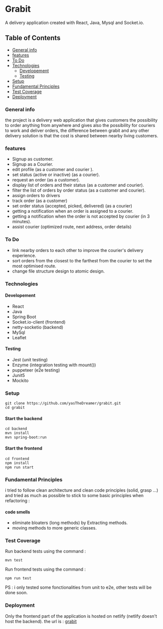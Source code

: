 # Grabit

A delivery application created with React, Java, Mysql and Socket.io.

## Table of Contents

- [General info](#general-info)
- [features](#features)
- [To Do](#to-do)
- [Technologies](#technologies)
  - [Developement](#developement)
  - [Testing](#testing)
- [Setup](#setup)
- [Fundamental Principles](#fundamental-principles)
- [Test Coverage](#test-coverage)
- [Deployment](#deployment)

### General info

the project is a delivery web application that gives customers the possibility
to order anything from anywhere and gives also the possibility for couriers to work
and deliver orders, the difference between grabit and any other delivery solution
is that the cost is shared between nearby living customers.

### features

- Signup as customer.
- Signup as a Courier.
- edit profile (as a customer and courier ).
- set status (active or inactive) (as a courier).
- request an order (as a customer).
- display list of orders and their status (as a customer and courier).
- filter the list of orders by order status (as a customer and courier).
- assign orders to drivers
- track order (as a customer)
- set order status (accepted, picked, delivered) (as a courier)
- getting a notification when an order is assigned to a courier.
- getting a notification when the order is not accepted by courier (in 3 minutes).
- assist courier (optimized route, next address, order details)

### To Do

- link nearby orders to each other to improve the courier's
  delivery experience.
- sort orders from the closest to the farthest from the courier
  to set the most optimised route.
- change file structure design to atomic design.

### Technologies

#### Developement

- React
- Java
- Spring Boot
- Socket.io-client (frontend)
- netty-socketio (backend)
- MySql
- Leaflet

#### Testing

- Jest (unit testing)
- Enzyme (integration testing with mount())
- puppeteer (e2e testing)
- Junit5
- Mockito

### Setup

```
git clone https://github.com/yasTheDreamer/grabit.git
cd grabit
```

#### Start the backend

```
cd backend
mvn install
mvn spring-boot:run
```

#### Start the frontend

```
cd frontend
npm install
npm run start
```

### Fundamental Principles

i tried to follow clean architecture and clean code principles (solid, grasp ...)
and tried as much as possible to stick to some basic principles when refactoring :

#### code smells

- eliminate bloaters (long methods) by Extracting methods.
- moving methods to more generic classes.

### Test Coverage

Run backend tests using the command :

```
mvn test
```

Run frontend tests using the command :

```
npm run test
```

PS : i only tested some fonctionalities from unit to e2e, other tests will be done soon.

### Deployment

Only the frontend part of the application is hosted on netlify (netlify doesn't host the backend).
the url is : [grabit](https://objective-austin-3b2ce1.netlify.app/)
